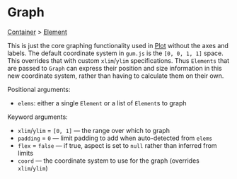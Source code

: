 # Graph

<span class="inherit">[Container](#Container) > [Element](#Element)</span>

This is just the core graphing functionality used in [Plot](#Plot) without the axes and labels. The default coordinate system in `gum.js` is the `[0, 0, 1, 1]` space. This overrides that with custom `xlim`/`ylim` specifications. Thus `Elements` that are passed to `Graph` can express their position and size information in this new coordinate system, rather than having to calculate them on their own.

Positional arguments:
- `elems`: either a single `Element` or a list of `Element`s to graph

Keyword arguments:
- `xlim`/`ylim` = `[0, 1]` — the range over which to graph
- `padding` = `0` — limit padding to add when auto-detected from `elems`
- `flex` = `false` — if true, aspect is set to `null` rather than inferred from limits
- `coord` — the coordinate system to use for the graph (overrides `xlim`/`ylim`)
